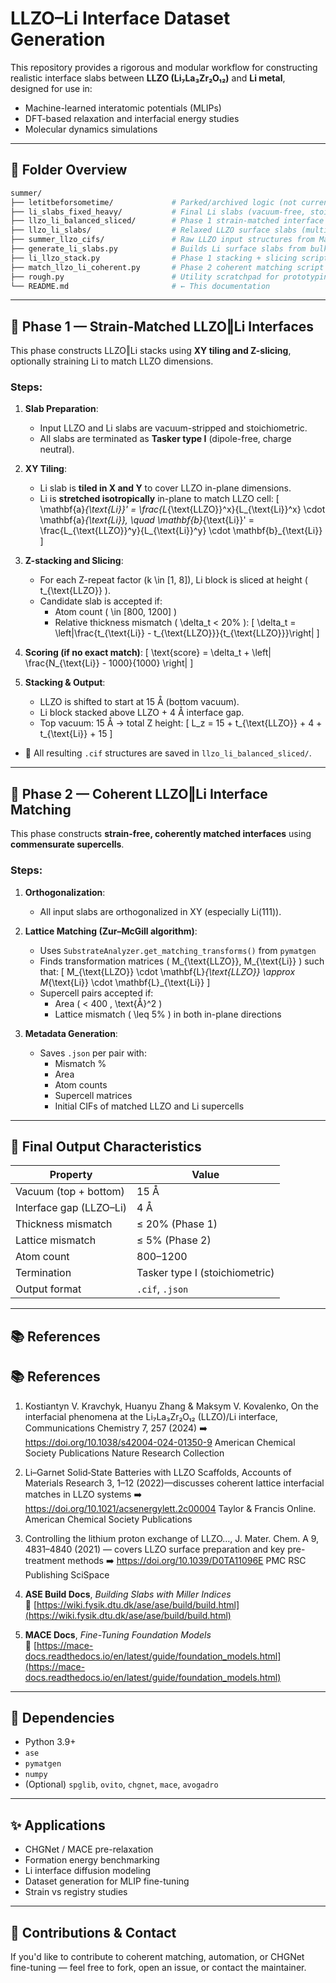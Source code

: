 # LLZO–Li Interface Dataset Generation

This repository provides a rigorous and modular workflow for constructing realistic interface slabs between **LLZO (Li₇La₃Zr₂O₁₂)** and **Li metal**, designed for use in:

- Machine-learned interatomic potentials (MLIPs)
- DFT-based relaxation and interfacial energy studies
- Molecular dynamics simulations

---

## 📁 Folder Overview

```bash
summer/
├── letitbeforsometime/             # Parked/archived logic (not currently in use)
├── li_slabs_fixed_heavy/           # Final Li slabs (vacuum-free, stoichiometric)
├── llzo_li_balanced_sliced/        # Phase 1 strain-matched interface structures
├── llzo_li_slabs/                  # Relaxed LLZO surface slabs (multiple facets)
├── summer_llzo_cifs/               # Raw LLZO input structures from Materials Project
├── generate_li_slabs.py            # Builds Li surface slabs from bulk
├── li_llzo_stack.py                # Phase 1 stacking + slicing script
├── match_llzo_li_coherent.py       # Phase 2 coherent matching script (coming)
├── rough.py                        # Utility scratchpad for prototyping
└── README.md                       # ← This documentation
```

---

## 🧩 Phase 1 — Strain-Matched LLZO‖Li Interfaces

This phase constructs LLZO‖Li stacks using **XY tiling and Z-slicing**, optionally straining Li to match LLZO dimensions.

### Steps:
1. **Slab Preparation**:
   - Input LLZO and Li slabs are vacuum-stripped and stoichiometric.
   - All slabs are terminated as **Tasker type I** (dipole-free, charge neutral).

2. **XY Tiling**:
   - Li slab is **tiled in X and Y** to cover LLZO in-plane dimensions.
   - Li is **stretched isotropically** in-plane to match LLZO cell:
     \[
     \mathbf{a}_{\text{Li}}' = \frac{L_{\text{LLZO}}^x}{L_{\text{Li}}^x} \cdot \mathbf{a}_{\text{Li}}, \quad
     \mathbf{b}_{\text{Li}}' = \frac{L_{\text{LLZO}}^y}{L_{\text{Li}}^y} \cdot \mathbf{b}_{\text{Li}}
     \]

3. **Z-stacking and Slicing**:
   - For each Z-repeat factor \(k \in [1, 8]\), Li block is sliced at height \( t_{\text{LLZO}} \).
   - Candidate slab is accepted if:
     - Atom count \( \in [800, 1200] \)
     - Relative thickness mismatch \( \delta_t < 20\% \):
       \[
       \delta_t = \left|\frac{t_{\text{Li}} - t_{\text{LLZO}}}{t_{\text{LLZO}}}\right|
       \]

4. **Scoring (if no exact match)**:
   \[
   \text{score} = \delta_t + \left| \frac{N_{\text{Li}} - 1000}{1000} \right|
   \]

5. **Stacking & Output**:
   - LLZO is shifted to start at 15 Å (bottom vacuum).
   - Li block stacked above LLZO + 4 Å interface gap.
   - Top vacuum: 15 Å → total Z height:
     \[
     L_z = 15 + t_{\text{LLZO}} + 4 + t_{\text{Li}} + 15
     \]

- 📁 All resulting `.cif` structures are saved in `llzo_li_balanced_sliced/`.

---

## 🚧 Phase 2 — Coherent LLZO‖Li Interface Matching

This phase constructs **strain-free, coherently matched interfaces** using **commensurate supercells**.

### Steps:
1. **Orthogonalization**:
   - All input slabs are orthogonalized in XY (especially Li(111)).

2. **Lattice Matching (Zur–McGill algorithm)**:
   - Uses `SubstrateAnalyzer.get_matching_transforms()` from `pymatgen`
   - Finds transformation matrices \( M_{\text{LLZO}}, M_{\text{Li}} \) such that:
     \[
     M_{\text{LLZO}} \cdot \mathbf{L}_{\text{LLZO}} \approx M_{\text{Li}} \cdot \mathbf{L}_{\text{Li}}
     \]
   - Supercell pairs accepted if:
     - Area \( < 400 \, \text{Å}^2 \)
     - Lattice mismatch \( \leq 5\% \) in both in-plane directions

3. **Metadata Generation**:
   - Saves `.json` per pair with:
     - Mismatch %
     - Area
     - Atom counts
     - Supercell matrices
     - Initial CIFs of matched LLZO and Li supercells

---

## 📂 Final Output Characteristics

| Property               | Value                         |
|------------------------|-------------------------------|
| Vacuum (top + bottom)  | 15 Å                           |
| Interface gap (LLZO–Li)| 4 Å                            |
| Thickness mismatch     | ≤ 20% (Phase 1)               |
| Lattice mismatch       | ≤ 5% (Phase 2)                |
| Atom count             | 800–1200                      |
| Termination            | Tasker type I (stoichiometric)|
| Output format          | `.cif`, `.json`               |

---

## 📚 References

## 📚 References

1. Kostiantyn V. Kravchyk, Huanyu Zhang & Maksym V. Kovalenko, On the interfacial phenomena at the Li₇La₃Zr₂O₁₂ (LLZO)/Li interface, Communications Chemistry 7, 257 (2024)
➡️ https://doi.org/10.1038/s42004-024-01350-9 
American Chemical Society Publications Nature Research Collection

2. Li–Garnet Solid‑State Batteries with LLZO Scaffolds, Accounts of Materials Research 3, 1–12 (2022)—discusses coherent lattice interfacial matches in LLZO systems
➡️ https://doi.org/10.1021/acsenergylett.2c00004 
Taylor & Francis Online. American Chemical Society Publications

3. Controlling the lithium proton exchange of LLZO…, J. Mater. Chem. A 9, 4831–4840 (2021) — covers LLZO surface preparation and key pre-treatment methods
➡️ https://doi.org/10.1039/D0TA11096E 
PMC RSC Publishing SciSpace

4. **ASE Build Docs**, *Building Slabs with Miller Indices*  
   🔗 [https://wiki.fysik.dtu.dk/ase/ase/build/build.html](https://wiki.fysik.dtu.dk/ase/ase/build/build.html)

5. **MACE Docs**, *Fine-Tuning Foundation Models*  
   🔗 [https://mace-docs.readthedocs.io/en/latest/guide/foundation_models.html](https://mace-docs.readthedocs.io/en/latest/guide/foundation_models.html)

---

## 🔧 Dependencies

- Python 3.9+
- `ase`
- `pymatgen`
- `numpy`
- (Optional) `spglib`, `ovito`, `chgnet`, `mace`, `avogadro`

---

## ✨ Applications

- CHGNet / MACE pre-relaxation
- Formation energy benchmarking
- Li interface diffusion modeling
- Dataset generation for MLIP fine-tuning
- Strain vs registry studies

---

## 🙌 Contributions & Contact

If you'd like to contribute to coherent matching, automation, or CHGNet fine-tuning — feel free to fork, open an issue, or contact the maintainer.
